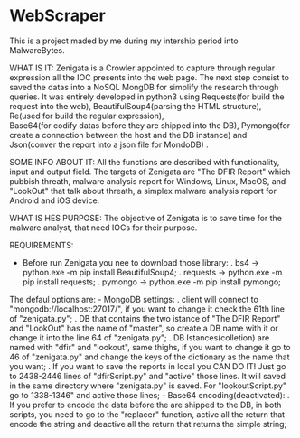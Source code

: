 # WebScraper
This is a project maded by me during my intership period into MalwareBytes.

WHAT IS IT:
  Zenigata is a Crowler appointed to capture through regular expression all the IOC presents into the web page. 
  The next step consist to saved the datas into a NoSQL MongDB for simplify the research through queries. 
  It was entirely developed in python3 using Requests(for build the request into the web),
  BeautifulSoup4(parsing the HTML structure), Re(used for build the regular expression),  
  Base64(for codify datas before they are shipped into the DB), Pymongo(for create a connection 
  between the host and the DB instance) and Json(conver the report into a json file for MondoDB) .

SOME INFO ABOUT IT:
  All the functions are described with functionality, input and output field.
  The targets of Zenigata are "The DFIR Report" which pubbish threath, malware analysis report
  for Windows, Linux, MacOS, and "LookOut" that talk about threath, a simplex malware analysis report
  for Android and iOS device.

WHAT IS HES PURPOSE:
  The objective of Zenigata is to save time for the malware analyst, that need IOCs for their purpose.

REQUIREMENTS:
  - Before run Zenigata you nee to download those library:
    . bs4 -> python.exe -m pip install BeautifulSoup4;
    . requests -> python.exe -m pip install requests;
    . pymongo -> python.exe -m pip install pymongo;

  The defaul options are:
    - MongoDB settings:
      . client will connect to "mongodb://localhost:27017/", if you want to change it check the 61th line of "zenigata.py";
      . DB that contains the two istance of "The DFIR Report" and "LookOut" has the name of "master", so create a DB name with it 
        or change it into the line 64 of "zenigata.py";
      . DB Istances(colletion) are named with "dfir" and "lookout", same thighs, if you want to change it go to 46 of "zenigata.py" and change the keys of the dictionary as the name that you want;
      . If you want to save the reports in local you CAN DO IT!
        Just go to 2438-2446 lines of "dfirScript.py" and "active" those lines. It will saved in the same directory where "zenigata.py" is saved.
        For "lookoutScript.py" go to 1338-1346" and active those lines;
    - Base64 encoding(deactivated):
      . If you prefer to encode the data before the are shipped to the DB, in both scripts, you need to go to the "replacer" function, active all the return that 
        encode the string and deactive all the return that returns the simple string;
        

